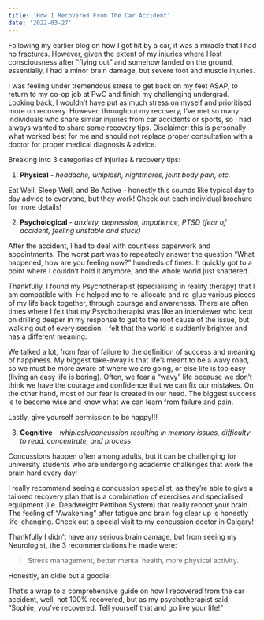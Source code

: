 ```yaml
---
title: 'How I Recovered From The Car Accident'
date: '2022-03-27'
---
```


Following my earlier blog on how I got hit by a car, it was a miracle that I had no fractures. However, given the extent of my injuries where I lost consciousness after “flying out” and somehow landed on the ground, essentially, I had a minor brain damage, but severe foot and muscle injuries.

I was feeling under tremendous stress to get back on my feet ASAP, to return to my co-op job at PwC and finish my challenging undergrad. Looking back, I wouldn’t have put as much stress on myself and prioritised more on recovery. However, throughout my recovery, I’ve met so many individuals who share similar injuries from car accidents or sports, so I had always wanted to share some recovery tips. Disclaimer: this is personally what worked best for me and should not replace proper consultation with a doctor for proper medical diagnosis & advice.

Breaking into 3 categories of injuries & recovery tips: 
1. **Physical** - _headache, whiplash, nightmares, joint body pain, etc._

Eat Well, Sleep Well, and Be Active - honestly this sounds like typical day to day advice to everyone, but they work! Check out each individual brochure for more details!


2. **Psychological** - _anxiety, depression, impatience, PTSD (fear of accident, feeling unstable and stuck)_ 

After the accident, I had to deal with countless paperwork and appointments. The worst part was to repeatedly answer the question “What happened, how are you feeling now?” hundreds of times. It quickly got to a point where I couldn’t hold it anymore, and the whole world just shattered.

Thankfully, I found my Psychotherapist (specialising in reality therapy) that I am compatible with. He helped me to re-allocate and re-glue various pieces of my life back together, through courage and awareness. There are often times where I felt that my Psychotherapist was like an interviewer who kept on drilling deeper in my response to get to the root cause of the issue, but walking out of every session, I felt that the world is suddenly brighter and has a different meaning.  

We talked a lot, from fear of failure to the definition of success and meaning of happiness. My biggest take-away is that life’s meant to be a wavy road, so we must be more aware of where we are going, or else life is too easy (living an easy life is boring). Often, we fear a “wavy” life because we don’t think we have the courage and confidence that we can fix our mistakes. On the other hand, most of our fear is created in our head. The biggest success is to become wise and know what we can learn from failure and pain. 

Lastly, give yourself permission to be happy!!! 

3. **Cognitive** - _whiplash/concussion resulting in memory issues, difficulty to read, concentrate, and process_ 

Concussions happen often among adults, but it can be challenging for university students who are undergoing academic challenges that work the brain hard every day! 

I really recommend seeing a concussion specialist, as they’re able to give a tailored recovery plan that is a combination of exercises and specialised equipment (i.e. Deadweight Pettibon System) that really reboot your brain. The feeling of “Awakening” after fatigue and brain fog clear up is honestly life-changing. Check out a special visit to my concussion doctor in Calgary!

Thankfully I didn’t have any serious brain damage, but from seeing my Neurologist, the 3 recommendations he made were:
	
> Stress management, better mental health, more physical activity.

Honestly, an oldie but a goodie!


That’s a wrap to a comprehensive guide on how I recovered from the car accident, well, not 100% recovered, but as my psychotherapist said, “Sophie, you’ve recovered. Tell yourself that and go live your life!”
